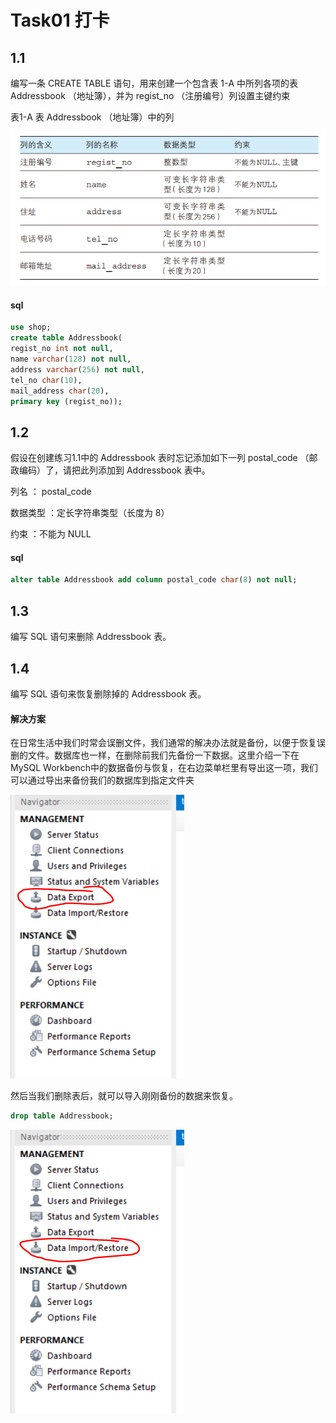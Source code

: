 # Task01 打卡

## 1.1

编写一条 CREATE TABLE 语句，用来创建一个包含表 1-A 中所列各项的表 Addressbook （地址簿），并为 regist_no （注册编号）列设置主键约束

表1-A 表 Addressbook （地址簿）中的列

![Z4El4zKbbWnaVHro](./sql/image/71f46b1e1a52c6504af2f7845d78971d5b47e971.png)

#### sql

```sql
use shop;
create table Addressbook(
regist_no int not null,
name varchar(128) not null,
address varchar(256) not null,
tel_no char(10),
mail_address char(20),
primary key (regist_no));
```

## 1.2

假设在创建练习1.1中的 Addressbook 表时忘记添加如下一列 postal_code （邮政编码）了，请把此列添加到 Addressbook 表中。

列名 ： postal_code

数据类型 ：定长字符串类型（长度为 8）

约束 ：不能为 NULL

#### sql

```sql
alter table Addressbook add column postal_code char(8) not null;
```

## 1.3

编写 SQL 语句来删除 Addressbook 表。

## 1.4

编写 SQL 语句来恢复删除掉的 Addressbook 表。

#### 解决方案

在日常生活中我们时常会误删文件，我们通常的解决办法就是备份，以便于恢复误删的文件。数据库也一样，在删除前我们先备份一下数据。这里介绍一下在MySQL Workbench中的数据备份与恢复，在右边菜单栏里有导出这一项，我们可以通过导出来备份我们的数据库到指定文件夹

![image-20201214150518677](.\image\image-20201214150407188.png)

然后当我们删除表后，就可以导入刚刚备份的数据来恢复。

```sql
drop table Addressbook;
```

![image-20201214150733503](.\image\image-20201214150733503.png)
